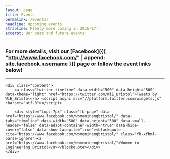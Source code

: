 ```yaml
---
layout: page
title: Events
permalink: /events/
headline: Upcoming events
strapline: Plenty more coming in 2016-17!
excerpt: Our past and future events!
---
```


### For more details, visit our [Facebook]({{ "http://www.facebook.com/" | append: site.facebook_username }}) page or follow the event links below!
----
<section>
	<div id="fb-root"></div>
	<script>(function(d, s, id) {
	  var js, fjs = d.getElementsByTagName(s)[0];
	  if (d.getElementById(id)) return;
	  js = d.createElement(s); js.id = id;
	  js.src = "//connect.facebook.net/en_GB/sdk.js#xfbml=1&version=v2.8";
	  fjs.parentNode.insertBefore(js, fjs);
	}(document, 'script', 'facebook-jssdk'));</script>

	<div class="content">
		<a class="twitter-timeline" data-width="500" data-height="500" data-theme="light" href="https://twitter.com/WiE_Bristol">Tweets by WiE_Bristol</a> <script async src="//platform.twitter.com/widgets.js" charset="utf-8"></script>

		<div style="top:-7px" class="fb-page" data-href="https://www.facebook.com/womeninengbristol/" data-tabs="timeline" data-width="500" data-height="500" data-small-header="false" data-adapt-container-width="true" data-hide-cover="false" data-show-facepile="true"><blockquote cite="https://www.facebook.com/womeninengbristol/" class="fb-xfbml-parse-ignore"><a href="https://www.facebook.com/womeninengbristol/">Women in Engineering Bristol</a></blockquote></div>
	</div>
</section>
